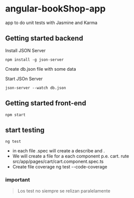 # angular-bookShop-app
app to do unit tests with Jasmine and Karma

## Getting started backend

Install JSON Server

    npm install -g json-server

Create db.json file with some data

Start JSOn Server

    json-server --watch db.json

## Getting started front-end

    npm start

## start testing

    ng test

- in each file .spec will create a describe and .
- We will create a file for a each component p.e. cart.
     rute src/app/pages/cart/cart.component.spec.ts
- Create file coverage
    ng test --code-coverage

### important ###
>Los test no siempre se relizan paralelamente
>
